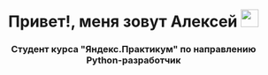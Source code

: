 <h1 align="center">Привет!, меня зовут Алексей</a> 
<img src="https://github.com/blackcater/blackcater/raw/main/images/Hi.gif" height="32"/></h1>
<h3 align="center">Студент курса "Яндекс.Практикум" по направлению Python-разработчик</h3>
